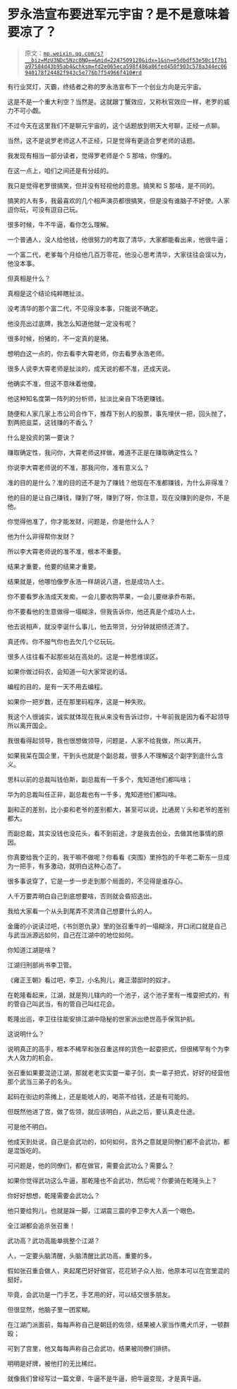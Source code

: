 # 罗永浩宣布要进军元宇宙？是不是意味着要凉了？

> 原文：[`mp.weixin.qq.com/s?__biz=MzU3NDc5Nzc0NQ==&mid=2247509120&idx=1&sn=e5dbdf53e50c1f7b1a97584d43b95ab4&chksm=fd2e065eca598f486a86fed450f903c578a344ec06940178f24482f943c5e776b7f54966f410#rd`](http://mp.weixin.qq.com/s?__biz=MzU3NDc5Nzc0NQ==&mid=2247509120&idx=1&sn=e5dbdf53e50c1f7b1a97584d43b95ab4&chksm=fd2e065eca598f486a86fed450f903c578a344ec06940178f24482f943c5e776b7f54966f410#rd)

有行业冥灯，灭霸，终结者之称的罗永浩宣布下一个创业方向是元宇宙。 

这是不是一个重大利空？当然是。这就跟丁蟹效应，又称秋官效应一样，老罗的威力不可小觑。

不过今天在这里我们不是聊元宇宙的，这个话题放到明天大号聊，正经一点聊。 

当然，这不是说罗老师这人不正经，只是觉得有更适合罗老师的话题。

我发现有相当一部分读者，觉得罗老师是个 S 那啥，你懂的。 

在这一点上，咱们之间还是有分歧的。 

我只是觉得老罗很搞笑，但并没有轻视他的意思。搞笑和 S 那啥，是不同的。

搞笑的人有多，我最喜欢的几个相声演员都很搞笑，但是没有谁脑子不好使。人家逗你玩，可没有逗自己玩。 

很多时候，牛不牛逼，看你怎么理解。

一个普通人，没人给他钱，他很努力的考取了清华，大家都能看出来，他很牛逼；

一个富二代，老爹每个月给他几百万零花，他没心思考清华，大家往往会误以为，他没本事。

但真相是什么？

真相是这个结论纯粹瞎扯淡。

没考清华的那个富二代，不见得没本事，只能说不确定。

他没亮出过底牌，我怎么知道他就一定没有呢？

很多时候，扮猪的，不一定真的是猪。

想明白这一点的，你去看李大霄老师，你去看罗永浩老师。

很多人说李大霄老师是扯淡的，成天说的都不准，还成天说。

他确实不准，但这不意味着他傻。

他这种知名度第一阵列的分析师，扯淡比亲自下场更赚钱。

随便和人家几家上市公司合作下，推荐下别人的股票，事先埋伏一把，回头抛了，割两把韭菜，这钱赚的不香么？

什么是投资的第一要诀？

赚取确定性，我问你，大霄老师这样做，难道不正是在赚取确定性么？

你说李大霄老师说的不准，那我问你，准有意义么？

准的目的是什么？准的目的还不是为了赚钱？他现在不准都赚钱，为什么非得准？

他的目的是让自己赚钱，赚到了呀，赚到了呀，你注意，现在没赚到的是你，不是他。

你觉得他准了，你才能发财，问题是，你是他什么人？

他为什么非得帮你发财？

所以李大霄老师说的准不准，根本不重要。

结果才重要，他要的结果才重要。

结果就是，他哪怕像罗永浩一样胡说八道，也是成功人士。

你不要看罗永浩成天发痴，一会儿要收购苹果，一会儿要继承乔布斯。

你不要看他的生意做得一塌糊涂，但我告诉你，他还真是个成功人士。

他去说相声，就没李诞什么事儿，他去带货，分分钟就把债还清了。

真还传。你不服气你也去欠几个亿玩玩。

很多人往往看不起那些站在高处的。这是一种思维误区。

如果你做过码农，会知道一句大家常说的话。

编程的目的，是有一天不用去编程。

如果你一把岁数，还在那里码程序，这是一种失败。

我这个人很诚实，诚实就体现在我从来没有告诉过你，十年前我是因为看不起领导所以离开国企。 

我很看得起领导，我也很想做领导，问题是，人家不给我做，所以离开。

如果我呆在国企里，干到头也就是个副总裁，很多人不理解这个副字到底什么含义。

思科以前的总裁叫钱伯斯，副总裁有一千多个，鬼知道他们都叫啥；

华为的总裁叫任正非，副总裁也有一千多，鬼知道他们都叫啥。

副和正的差别，比小妾和老爷的差别都大，甚至可以说，比通房丫头和老爷的差别都大。

而副总裁，其实没钱也没花头，看不到前途，才是我去创业，去做其他事情的原因。

你真要给我个正的，我干嘛不做呢？你看看《突围》里拎包的千年老二靳东一旦成为一把手，有多激动，就明白这种心态了。

很多事说穿了，它是一步一步走到那个局面的，不见得是谁存心。 

人千万要弄明白自己到底想要啥，否则就会昏招迭出。

我给大家看一个从头到尾弄不灵清自己想要什么的人。

金庸的小说读过吧，《书剑恩仇录》里的张召重牛的一塌糊涂，开口闭口就是自己与武当派源远如何，自己在江湖中的地位如何。

你知道江湖是啥？

江湖归刑部尚书李卫管。

《雍正王朝》看过吧，李卫，小名狗儿，雍正潜邸时的奴才。

在乾隆看起来，江湖，就是狗儿辖内的一个池子，这个池子里有一堆耍把式的，有的管自己叫武当，有的管自己叫红花会。

乾隆出巡，李卫往往能安排江湖中隐秘的世家派出绝世高手保驾护航。

这说明什么？

说明真正的高手，根本不稀罕和张召重这样的货色一起耍把式，但很稀罕有个为李大人效力的机会。

张召重如果要混迹江湖，那就老老实实耍一辈子剑，卖一辈子把式，好好的经营他那个武当三弟子的名头。

起码在街边的茶摊上，还是能唬人的，喝茶不给钱，还是有可能的。

但既然他进了宫，做了佐领，就应该明白，从此之后，要认真走仕途。

可是他不明白。

他成天到处说，自己是会武功的，如何如何，言外之意就是同僚们都不会武功，都是混饭吃的。

可问题是，他的同僚们，都在做官，需要会武功么？需要么？

如果你觉得武功这么牛逼，那乾隆也不会武功，然后呢？你要骑在乾隆头上？

你好好想想，乾隆需要会武功么？

他只要给狗儿，也就是跺一脚，江湖震三震的李卫李大人丢一个眼色。

全江湖都会追杀张召重！

武功高？武功高能单挑整个江湖？

人，一定要头脑清醒，头脑清醒比武功高，重要的多。

假如张召重会做人，夹起尾巴好好做官，花花轿子众人抬，他原本可以在宫里混的挺好。

毕竟，会武功是一门手艺，手艺用的好，可以结交很多朋友。

但很显然，他脑子里一团浆糊。

在江湖门派面前，每每声称自己是朝廷的佐领，结果被人家当作鹰犬爪牙，一顿群殴；

可到了宫里，他又每每声称自己会武功，结果被同僚们排挤。

明明是好牌，被他打的无比稀烂。

就像我们曾经写过一篇文章，牛逼不是牛逼，把牛逼变现，才是真牛逼。